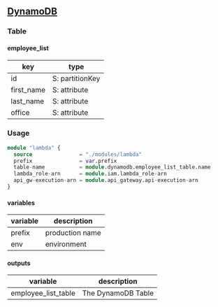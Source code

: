 ## [DynamoDB](https://aws.amazon.com/jp/dynamodb/?gclid=CjwKCAjwt7SWBhAnEiwAx8ZLatqM7XogqY_3xOMCOsrwtqoncDmPblCgV-YlGHXZDalDsBe77fDj7hoC0IoQAvD_BwE&trk=25b69acf-1b7a-4158-9bbe-df641171b317&sc_channel=ps&sc_campaign=acquisition&sc_medium=ACQ-P|PS-GO|Brand|Desktop|SU|Database|DynamoDB|JP|JP|Text&ef_id=CjwKCAjwt7SWBhAnEiwAx8ZLatqM7XogqY_3xOMCOsrwtqoncDmPblCgV-YlGHXZDalDsBe77fDj7hoC0IoQAvD_BwE:G:s&s_kwcid=AL!4422!3!591672863024!e!!g!!dynamodb)

### Table

#### employee_list

| key        | type            |
| ---------- | --------------- |
| id         | S: partitionKey |
| first_name | S: attribute    |
| last_name  | S: attribute    |
| office     | S: attribute    |

### Usage

```terraform
module "lambda" {
  source               = "./modules/lambda"
  prefix               = var.prefix
  table-name           = module.dynamodb.employee_list_table.name
  lambda_role-arn      = module.iam.lambda_role-arn
  api_gw-execution-arn = module.api_gateway.api-execution-arn
}
```

#### variables

| variable | description     |
| -------- | --------------- |
| prefix   | production name |
| env      | environment     |

#### outputs

| variable            | description        |
| ------------------- | ------------------ |
| employee_list_table | The DynamoDB Table |
